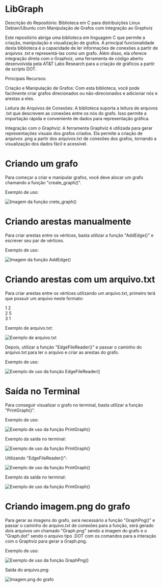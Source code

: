 # LibGraph
Descrição do Repositório: Biblioteca em C para distribuições Linux Debian/Ubuntu com Manipulação de Grafos com Integração ao Graphviz

Este repositório abriga uma biblioteca em linguagem C que permite a criação, manipulação e visualização de grafos. A principal funcionalidade desta biblioteca é a capacidade de ler informações de conexões a partir de arquivos .txt e representá-las como um grafo. Além disso, ela oferece integração direta com o Graphviz, uma ferramenta de código aberto desenvolvida pela AT&T Labs Research para a criação de gráficos a partir de scripts DOT.

Principais Recursos:

Criação e Manipulação de Grafos: Com esta biblioteca, você pode facilmente criar grafos direcionados ou não-direcionados e adicionar nós e arestas a eles.

Leitura de Arquivos de Conexões: A biblioteca suporta a leitura de arquivos .txt que descrevem as conexões entre os nós do grafo. Isso permite a importação rápida e conveniente de dados para representação gráfica.

Integração com o Graphviz: A ferramenta Graphviz é utilizada para gerar representações visuais dos grafos criados. Ela permite a criação de arquivos .png a partir dos arquivos.txt de conexões dos grafos, tornando a visualização dos dados fácil e acessível.

# Criando um grafo
Para começar a criar e manipular grafos, você deve alocar um grafo chamando a função "create_graph()".

Exemplo de uso:

![Imagem da função crete_graph()](https://github.com/Diogo-Honorato/LibGraph/blob/main/images/create_graph.png)

# Criando arestas manualmente
Para criar arestas entre os vértices, basta utilizar a função "AddEdge()" e escrever seu par de vértices.

Exemplo de uso:

![Imagem da função AddEdge()](https://github.com/Diogo-Honorato/LibGraph/blob/main/images/AddEdge.png)

# Criando arestas com um arquivo.txt
Para criar arestas entre os vértices utilizando um arquivo.txt, primeiro terá que possuir um arquivo neste formato:


1  2  
2  5  
3  1

Exemplo de arquivo.txt:

![Exemplo de arquivo.txt](https://github.com/Diogo-Honorato/LibGraph/blob/main/images/Exemplo_txt.png)

Depois, utilizar a função "EdgeFileReader()" e passar o caminho do arquivo.txt para ler o arquivo e criar as arestas do grafo.

Exemplo de uso:

![Exemplo de uso da função EdgeFileReader()](https://github.com/Diogo-Honorato/LibGraph/blob/main/images/EdgeFileReader.png)

# Saída no Terminal
Para conseguir visualizar o grafo no terminal, basta utilizar a função "PrintGraph()".

Exemplo de uso:

![Exemplo de uso da função PrintGraph()](https://github.com/Diogo-Honorato/LibGraph/blob/main/images/PrintGraph.png)  

Exemplo da saída no terminal:

![Exemplo de uso da função PrintGraph()](https://github.com/Diogo-Honorato/LibGraph/blob/main/images/GraphPrint_AddEdge.png)

Utilizando "EdgeFileReader()":

![Exemplo de uso da função PrintGraph()](https://github.com/Diogo-Honorato/LibGraph/blob/main/images/PrintGraph_with_txt.png)

Exemplo da saída no terminal:

![Exemplo de uso da função PrintGraph()](https://github.com/Diogo-Honorato/LibGraph/blob/main/images/GraphTerminal.png)

# Criando imagem.png do grafo
Para gerar as imagens do grafo, será necessário a função "GraphPng()" e passar o caminho do arquivo.txt de conexões para a função, será gerado dois arquivos um chamado "Graph.png" sendo a imagem do grafo e o "Graph.dot" sendo o arquivo tipo .DOT com os comandos para a interação com o Graphviz para gerar a Graph.png.

Exemplo de uso:

![Exemplo de uso da função GraphPng()](https://github.com/Diogo-Honorato/LibGraph/blob/main/images/GraphPng.png)

Saída do arquivo.png:

![Imagem.png do grafo](https://github.com/Diogo-Honorato/LibGraph/blob/main/images/Graph.png)
